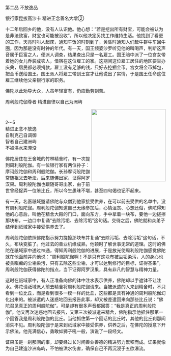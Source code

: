 第二品 不放逸品

银行家昆拔高沙卡 精进正念善名大增②

十二年后回乡的他，没有人认识他。他心想：“若是挖出所有财宝，可能会被认为是非法致富，财宝也可能被没收”，所以他决定另找工作维持生活。他找到了看更的工作，天亮时叫人起床，通知午饭的时刻到了，黄昏时通知人们赶牛群牛车回牛圈，因为那是没有时钟的年代。有一天，国王频婆沙罗听见他的叫喝声，判断这声音属于巨富之人，便派人调查，结果查出只是一名雇工。国王暗中派了一位宫女带着她的女儿乔装成农人，借宿在这位雇工的家。这期间这位雇工居住的地区要举办庆典，居民都必须捐款，雇工没有足够的钱，只好去挖掘金币。宫女将金币掉包，把金币送给国王。国王派人将雇工带到王宫才让他说出了实情，于是国王任命这位雇工继续他父亲银行家的职务。

佛陀以此劝导大众，人虽年轻富有，仍应勤劳刻苦。

周利般陀伽尊者 精进自律以自己为洲屿

<div class="e2">
<img src="images/fjj-09.jpg" width="234" height="227" align="right"/>
<div>
<p>&nbsp;</p> <p>2～5<br>
 精进正念不放逸<br>
 自制克己自调御<br>
 智者自己建洲屿<br>
 不被洪水来淹没</p>
</div>
</div>

佛陀居住在王舍城的竹林精舍时，有一次提到周利般陀伽。有一位银行家有两位孙子：摩诃般陀伽和周利般陀伽。长孙摩诃般陀伽常随祖父去听法，后来随佛出家，证得阿罗汉果。周利般陀伽也跟随哥哥出家，由于前世曾经捉弄一位笨比丘，所以今生愚昧不堪，甚至四句偈也记不起来。

有一天，名医祇域邀请佛陀与众僧到他家接受供养，在可以前去受供的名单中，没有周利般陀伽。周利般陀伽知道自己无缘参加后，心情沮丧、心想还俗，佛陀得知他的心意后，叫他在精舍大殿的门口，面向东方，手中拿着一块布，要他一边搓擦那块布，一边口中复诵“去除污垢、去除污垢”这句话。交待之后，佛陀就和众弟子结伴到祇域家中接受供养去了。

周利般陀伽依照佛陀指示努力搓擦那块布并复诵“去除污垢、去除污垢”这句话，不久，布块变脏了。他过去的善业机缘成熟，他顿时了解世事无常的道理。这时的佛陀在祇域家中透过神通，得知周利般陀伽的进展，于是放光使周利般陀伽感觉佛陀就在他面前并向他说：“周利般陀伽啊！不是只有这块布被尘垢染污，人的身心也被贪瞋痴的尘垢染污，只有去除这些尘垢，才可以达到修行的目标，证得圣果”。周利般陀伽获得佛陀的指点，当下证得阿罗汉果，具有非凡的智慧与精神力量。

这时在祇域家中，有人正准备向佛的钵中注水表示供养，佛陀却以手遮钵不让注水。佛陀请祇域派人前去精舍将周利般陀伽请来。当被派遣的人来到精舍时，不只看到一位比丘，而是看到很多一模一样的比丘，这些都是具有神通的周利般陀伽幻化出来的。被派遣的人迷惑地回去报告此事，却又被差遣回来向那些比丘说：“佛陀召见真正的周利般陀伽”。可是却有很多声音都回答：“我是真正的周利般陀伽”。他又再次迷惑地回去报告，又第三次被派遣来精舍，佛陀指示他抓住那第一个回答我是周利般陀伽的比丘。当他抓住第一个回话的比丘时，其他的比丘刹那间消失不见。周利般陀伽于是来到祇域家中接受供养，供养之后，在佛陀的授意下开示佛法，他充满信心，勇敢如狮子吼一般，演说了一段经文。

证果虽是一刹那间的事，却要经过长时间善业善德的精进努力累积而成。证果就像为自己建造沙洲岛屿，不怕被洪水伤害，确保自己不再沉浸于五欲瀑流。
